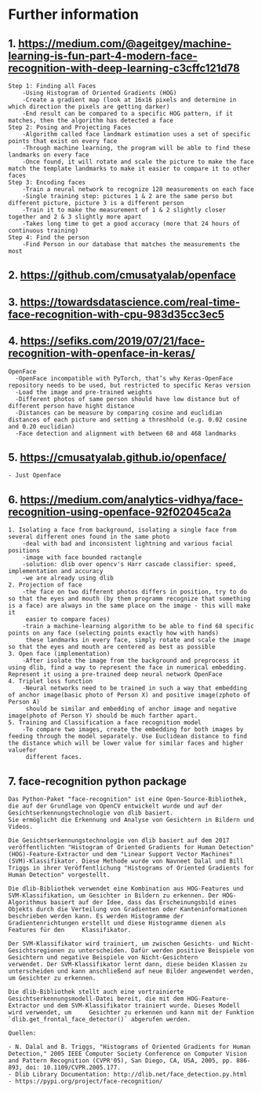 # Further information 
## 1. https://medium.com/@ageitgey/machine-learning-is-fun-part-4-modern-face-recognition-with-deep-learning-c3cffc121d78
	Step 1: Finding all Faces
		-Using Histogram of Oriented Gradients (HOG)
		-Create a gradient map (look at 16x16 pixels and determine in which direction the pixels are getting darker)
		-End result can be compared to a specific HOG pattern, if it matches, then the algorithm has detected a face
	Step 2: Posing and Projecting Faces
		-Algorithm called face landmark estimation uses a set of specific points that exist on every face
		-Through machine learning, the program will be able to find these landmarks on every face
		-Once found, it will rotate and scale the picture to make the face match the template landmarks to make it easier to compare it to other faces
	Step 3: Encoding faces
		-Train a neural network to recognize 128 measurements on each face
		-Single training step: pictures 1 & 2 are the same perso but different picture, picture 3 is a different person
		-Train it to make the measurement of 1 & 2 slightly closer together and 2 & 3 slightly more apart
		-Takes long time to get a good accuracy (more that 24 hours of continuous training)
	Step 4: Find the person
		-Find Person in our database that matches the measurements the most

## 2. https://github.com/cmusatyalab/openface
## 3. https://towardsdatascience.com/real-time-face-recognition-with-cpu-983d35cc3ec5
## 4. https://sefiks.com/2019/07/21/face-recognition-with-openface-in-keras/
	OpenFace
	  -OpenFace incompatible with PyTorch, that’s why Keras-OpenFace repository needs to be used, but restricted to specific Keras version
	  -Load the image and pre-trained weights
	  -Different photos of same person should have low distance but of different person have hight distance
	  -Distances can be measure by comparing cosine and euclidian distances of each picture and setting a threshhold (e.g. 0.02 cosine and 0.20 euclidian)
	  -Face detection and alignment with between 68 and 468 landmarks


## 5. https://cmusatyalab.github.io/openface/
    - Just Openface

## 6. https://medium.com/analytics-vidhya/face-recognition-using-openface-92f02045ca2a
    1. Isolating a face from background, isolating a single face from several different ones found in the same photo
        -deal with bad and inconsistent lightning and various facial positions
        -image with face bounded ractangle
        -solution: dlib over opencv's Harr cascade classifier: speed, implementation and accuracy 
        -we are already using dlib
    2. Projection of face
        -the face on two different photos differs in position, try to do so that the eyes and mouth (by them programm recognize that something is a face) are always in the same place on the image - this will make it 
         easier to compare faces)
        -train a machine-learning algorithm to be able to find 68 specific points on any face (selecting points exactly how with hands)
         these landmarks in every face, simply rotate and scale the image so that the eyes and mouth are centered as best as possible
    3. Open face (implementation)
        -After isolate the image from the background and preprocess it using dlib, find a way to represent the face in numerical embedding. Represent it using a pre-trained deep neural network OpenFace 
    4. Triplet loss function
        -Neural networks need to be trained in such a way that embedding of anchor image(basic photo of Person X) and positive image(zphoto of Person A) 
	     should be similar and embedding of anchor image and negative image(photo of Person Y) should be much farther apart.
    5. Training and Classification a face recognition model
        -To compare two images, create the embedding for both images by feeding through the model separately. Use Euclidean distance to find the distance which will be lower value for similar faces and higher valuefor 
	     different faces.

## 7. face-recognition python package
	Das Python-Paket "face-recognition" ist eine Open-Source-Bibliothek, die auf der Grundlage von OpenCV entwickelt wurde und auf der Gesichtserkennungstechnologie von dlib basiert. 
 	Sie ermöglicht die Erkennung und Analyse von Gesichtern in Bildern und Videos.

	Die Gesichtserkennungstechnologie von dlib basiert auf dem 2017 veröffentlichten "Histogram of Oriented Gradients for Human Detection" (HOG)-Feature-Extractor und dem "Linear Support Vector Machines" 	(SVM)-Klassifikator. Diese Methode wurde von Navneet Dalal und Bill Triggs in ihrer Veröffentlichung "Histograms of Oriented Gradients for Human Detection" vorgestellt.

	Die dlib-Bibliothek verwendet eine Kombination aus HOG-Features und SVM-Klassifikation, um Gesichter in Bildern zu erkennen. Der HOG-Algorithmus basiert auf der Idee, dass das Erscheinungsbild eines 		Objekts durch die Verteilung von Gradienten oder Kanteninformationen beschrieben werden kann. Es werden Histogramme der Gradientenrichtungen erstellt und diese Histogramme dienen als Features für den 	Klassifikator.

	Der SVM-Klassifikator wird trainiert, um zwischen Gesichts- und Nicht-Gesichtsregionen zu unterscheiden. Dafür werden positive Beispiele von Gesichtern und negative Beispiele von Nicht-Gesichtern 		verwendet. Der SVM-Klassifikator lernt dann, diese beiden Klassen zu unterscheiden und kann anschließend auf neue Bilder angewendet werden, um Gesichter zu erkennen.

	Die dlib-Bibliothek stellt auch eine vortrainierte Gesichtserkennungsmodell-Datei bereit, die mit dem HOG-Feature-Extractor und dem SVM-Klassifikator trainiert wurde. Dieses Modell wird verwendet, um 	Gesichter zu erkennen und kann mit der Funktion `dlib.get_frontal_face_detector()` abgerufen werden.

	Quellen:

	- N. Dalal and B. Triggs, "Histograms of Oriented Gradients for Human Detection," 2005 IEEE Computer Society Conference on Computer Vision and Pattern Recognition (CVPR'05), San Diego, CA, USA, 2005, pp. 886-893, doi: 10.1109/CVPR.2005.177.
	- Dlib Library Documentation: http://dlib.net/face_detection.py.html
	- https://pypi.org/project/face-recognition/
